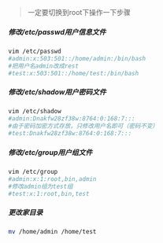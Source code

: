 > 一定要切换到root下操作一下步骤

##### 修改/etc/passwd用户信息文件
```sh
vim /etc/passwd
#admin:x:503:501::/home/admin:/bin/bash
#把用户名admin改成rest
#test:x:503:501::/home/test:/bin/bash
```
##### 修改/etc/shadow用户密码文件
```sh
vim /etc/shadow
#admin:Dnakfw28zf38w:8764:0:168:7:::
#由于密码加密方式存放，只修改用户名即可（密码不变）
#test:Dnakfw28zf38w:8764:0:168:7:::
```
##### 修改/etc/group用户组文件
```sh
vim /etc/group
#admin:x:1:root,bin,admin
#修改admin组为test组
#test:x:1:root,bin,test
```
##### 更改家目录
```sh
mv /home/admin /home/test 
```
